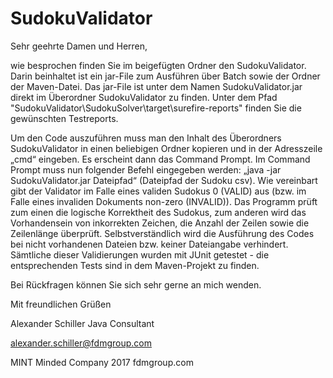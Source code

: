 # SudokuValidator

Sehr geehrte Damen und Herren,

wie besprochen finden Sie im beigefügten Ordner den SudokuValidator. Darin beinhaltet ist ein jar-File zum Ausführen über Batch sowie der Ordner der Maven-Datei. Das jar-File ist unter dem Namen SudokuValidator.jar direkt im Überordner SudokuValidator zu finden. Unter dem Pfad "SudokuValidator\SudokuSolver\target\surefire-reports" finden Sie die gewünschten Testreports. 

Um den Code auszuführen muss man den Inhalt des Überordners SudokuValidator in einen beliebigen Ordner kopieren und in der Adresszeile „cmd“ eingeben. Es erscheint dann das Command Prompt. Im Command Prompt  muss nun folgender Befehl eingegeben werden: „java -jar SudokuValidator.jar Dateipfad“ (Dateipfad der Sudoku csv). Wie vereinbart gibt der Validator im Falle eines validen Sudokus 0 (VALID) aus (bzw. im Falle eines invaliden Dokuments non-zero (INVALID)). 
Das Programm prüft zum einen die logische Korrektheit des Sudokus, zum anderen wird das Vorhandensein von inkorrekten Zeichen, die Anzahl der Zeilen sowie die Zeilenlänge überprüft. Selbstverständlich wird die Ausführung des Codes bei nicht vorhandenen Dateien bzw. keiner Dateiangabe verhindert. Sämtliche dieser Validierungen wurden mit JUnit getestet - die entsprechenden Tests sind in dem Maven-Projekt zu finden. 

Bei Rückfragen können Sie sich sehr gerne an mich wenden.

Mit freundlichen Grüßen

Alexander Schiller
Java Consultant

alexander.schiller@fdmgroup.com
 
MINT Minded Company 2017 
fdmgroup.com

